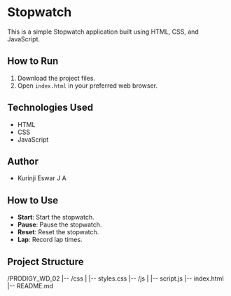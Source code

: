 # Stopwatch
This is a simple Stopwatch application built using HTML, CSS, and JavaScript.

## How to Run
1. Download the project files.
2. Open `index.html` in your preferred web browser.

## Technologies Used
- HTML
- CSS
- JavaScript

## Author
- Kurinji Eswar J A

## How to Use
- **Start**: Start the stopwatch.
- **Pause**: Pause the stopwatch.
- **Reset**: Reset the stopwatch.
- **Lap**: Record lap times.

## Project Structure
/PRODIGY_WD_02
|-- /css
|   |-- styles.css
|-- /js
|   |-- script.js
|-- index.html
|-- README.md
